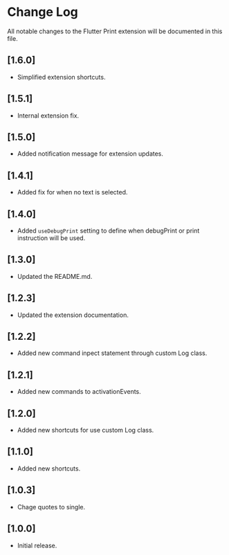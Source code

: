 # Change Log

All notable changes to the Flutter Print extension will be documented in this file.

## [1.6.0]

- Simplified extension shortcuts.

## [1.5.1]

- Internal extension fix.

## [1.5.0]

- Added notification message for extension updates.

## [1.4.1]

- Added fix for when no text is selected.

## [1.4.0]

- Added `useDebugPrint` setting to define when debugPrint or print instruction will be used.

## [1.3.0]

- Updated the README.md.

## [1.2.3]

- Updated the extension documentation.

## [1.2.2]

- Added new command inpect statement through custom Log class.

## [1.2.1]

- Added new commands to activationEvents.

## [1.2.0]

- Added new shortcuts for use custom Log class.

## [1.1.0]

- Added new shortcuts.

## [1.0.3]

- Chage quotes to single.

## [1.0.0]

- Initial release.
